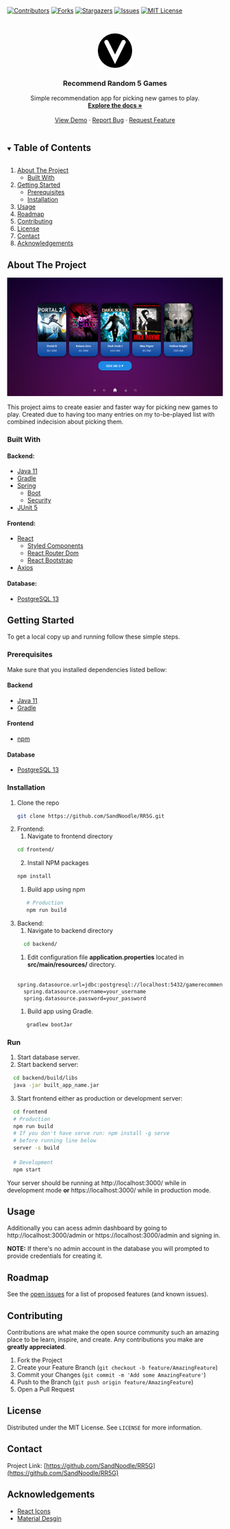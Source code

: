 <!-- PROJECT SHIELDS -->
<!--
*** I'm using markdown "reference style" links for readability.
*** Reference links are enclosed in brackets [ ] instead of parentheses ( ).
*** See the bottom of this document for the declaration of the reference variables
*** for contributors-url, forks-url, etc. This is an optional, concise syntax you may use.
*** https://www.markdownguide.org/basic-syntax/#reference-style-links
-->
[![Contributors][contributors-shield]][contributors-url]
[![Forks][forks-shield]][forks-url]
[![Stargazers][stars-shield]][stars-url]
[![Issues][issues-shield]][issues-url]
[![MIT License][license-shield]][license-url]



<!-- PROJECT LOGO -->
<br />
<p align="center">
  <a href="https://github.com/SandNoodle/RR5G">
    <img src="repo/logo.png" alt="Logo" width="80" height="80">
  </a>

  <h3 align="center">Recommend Random 5 Games</h3>

  <p align="center">
    Simple recommendation app for picking new games to play.
    <br />
    <a href="https://github.com/SandNoodle/RR5G"><strong>Explore the docs »</strong></a>
    <br />
    <br />
    <a href="https://github.com/SandNoodle/RR5G">View Demo</a>
    ·
    <a href="https://github.com/SandNoodle/RR5G/issues">Report Bug</a>
    ·
    <a href="https://github.com/SandNoodle/RR5G/issues">Request Feature</a>
  </p>
</p>



<!-- TABLE OF CONTENTS -->
<details open="open">
  <summary><h2 style="display: inline-block">Table of Contents</h2></summary>
  <ol>
    <li>
      <a href="#about-the-project">About The Project</a>
      <ul>
        <li><a href="#built-with">Built With</a></li>
      </ul>
    </li>
    <li>
      <a href="#getting-started">Getting Started</a>
      <ul>
        <li><a href="#prerequisites">Prerequisites</a></li>
        <li><a href="#installation">Installation</a></li>
      </ul>
    </li>
    <li><a href="#usage">Usage</a></li>
    <li><a href="#roadmap">Roadmap</a></li>
    <li><a href="#contributing">Contributing</a></li>
    <li><a href="#license">License</a></li>
    <li><a href="#contact">Contact</a></li>
    <li><a href="#acknowledgements">Acknowledgements</a></li>
  </ol>
</details>



<!-- ABOUT THE PROJECT -->
## About The Project

<img src="repo/images/main_page.png" alt="MainPage">

This project aims to create easier and faster way for picking new games to play. Created due to having too many entries on my to-be-played list with combined indecision about picking them.



### Built With

#### Backend:
* [Java 11](https://openjdk.java.net/projects/jdk/11/)
* [Gradle](https://gradle.org/) 
* [Spring](https://spring.io/)
  * [Boot](https://spring.io/projects/spring-boot) 
  * [Security](https://spring.io/projects/spring-security) 
* [JUnit 5](https://junit.org/junit5/) 

#### Frontend:
* [React](https://reactjs.org/)
  * [Styled Components](https://styled-components.com/)
  * [React Router Dom](https://reactrouter.com/web/guides/quick-start)
  * [React Bootstrap](https://react-bootstrap.github.io/)
* [Axios](https://github.com/axios/axios)

#### Database:
* [PostgreSQL 13](https://www.postgresql.org/)


<!-- GETTING STARTED -->
## Getting Started

To get a local copy up and running follow these simple steps.

### Prerequisites

Make sure that you installed dependencies listed bellow:

#### Backend
* [Java 11](https://openjdk.java.net/projects/jdk/11/)
* [Gradle](https://gradle.org/) 

#### Frontend
* [npm](https://www.npmjs.com/)

#### Database
* [PostgreSQL 13](https://www.postgresql.org/)

### Installation

1. Clone the repo
   ```sh
   git clone https://github.com/SandNoodle/RR5G.git
   ```
2. Frontend: 
     1. Navigate to frontend directory
    ```sh
    cd frontend/
    ```
    2. Install NPM packages
    ```sh
   npm install
    ```
     1. Build app using npm
     ```sh
        # Production
        npm run build
    ```
3. Backend:
     1. Navigate to backend directory
    ```sh
      cd backend/
    ``` 
     1. Edit configuration file **application.properties** located in **src/main/resources/** directory.
    ```
      spring.datasource.url=jdbc:postgresql://localhost:5432/gamerecommendation
      spring.datasource.username=your_username
      spring.datasource.password=your_password
    ```
     1. Build app using Gradle.
   ```sh
      gradlew bootJar
   ```

### Run

1. Start database server.
2. Start backend server:
```sh
  cd backend/build/libs
  java -jar built_app_name.jar 
```
3. Start frontend either as production or development server:
```sh
  cd frontend
  # Production
  npm run build
  # If you don't have serve run: npm install -g serve
  # before running line below
  server -s build
    
  # Development
  npm start
```

Your server should be running at http://localhost:3000/ while in development mode **or** https://localhost:3000/ while in production mode.

<!-- USAGE EXAMPLES -->
## Usage

  Additionally you can acess admin dashboard by going to http://localhost:3000/admin or https://localhost:3000/admin and signing in.

  **NOTE:**
  If there's no admin account in the database you will prompted to provide credentials for creating it.



<!-- ROADMAP -->
## Roadmap

See the [open issues](https://github.com/SandNoodle/RR5G/issues) for a list of proposed features (and known issues).



<!-- CONTRIBUTING -->
## Contributing

Contributions are what make the open source community such an amazing place to be learn, inspire, and create. Any contributions you make are **greatly appreciated**.

1. Fork the Project
2. Create your Feature Branch (`git checkout -b feature/AmazingFeature`)
3. Commit your Changes (`git commit -m 'Add some AmazingFeature'`)
4. Push to the Branch (`git push origin feature/AmazingFeature`)
5. Open a Pull Request



<!-- LICENSE -->
## License

Distributed under the MIT License. See `LICENSE` for more information.



<!-- CONTACT -->
## Contact

Project Link: [https://github.com/SandNoodle/RR5G](https://github.com/SandNoodle/RR5G)



<!-- ACKNOWLEDGEMENTS -->
## Acknowledgements

* [React Icons](https://react-icons.github.io/)
* [Material Desgin](https://material.io/)

<!-- MARKDOWN LINKS & IMAGES -->
<!-- https://www.markdownguide.org/basic-syntax/#reference-style-links -->
[contributors-shield]: https://img.shields.io/github/contributors/SandNoodle/rr5g.svg?style=for-the-badge
[contributors-url]: https://github.com/SandNoodle/rr5g/graphs/contributors
[forks-shield]: https://img.shields.io/github/forks/SandNoodle/rr5g.svg?style=for-the-badge
[forks-url]: https://github.com/SandNoodle/rr5g/network/members
[stars-shield]: https://img.shields.io/github/stars/SandNoodle/rr5g.svg?style=for-the-badge
[stars-url]: https://github.com/SandNoodle/rr5g/stargazers
[issues-shield]: https://img.shields.io/github/issues/SandNoodle/rr5g.svg?style=for-the-badge
[issues-url]: https://github.com/SandNoodle/rr5g/issues
[license-shield]: https://img.shields.io/github/license/SandNoodle/rr5g.svg?style=for-the-badge
[license-url]: https://github.com/SandNoodle/rr5g/blob/master/LICENSE.md